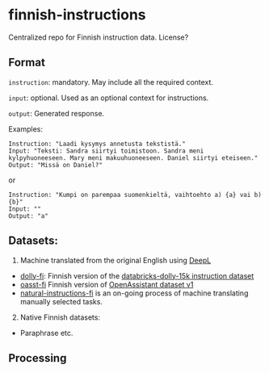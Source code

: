 # finnish-instructions
Centralized repo for Finnish instruction data. License? 

## Format

`instruction`: mandatory. May include all the required context.

`input`: optional. Used as an optional context for instructions.

`output`: Generated response.


Examples:
```
Instruction: "Laadi kysymys annetusta tekstistä."
Input: "Teksti: Sandra siirtyi toimistoon. Sandra meni kylpyhuoneeseen. Mary meni makuuhuoneeseen. Daniel siirtyi eteiseen."
Output: "Missä on Daniel?"
```
or 
```
Instruction: "Kumpi on parempaa suomenkieltä, vaihtoehto a) {a} vai b) {b}"
Input: ""
Output: "a"
```

## Datasets:

1) Machine translated from the original English using [DeepL](<https://www.deepl.com/>)
* [dolly-fi](https://github.com/turkunlp/dolly-fi): Finnish version of the [databricks-dolly-15k instruction dataset](<https://github.com/databrickslabs/dolly/tree/master/data>)
* [oasst-fi](<https://github.com/turkunlp/oasst-fi>) Finnish version of
[OpenAssistant dataset v1](https://huggingface.co/datasets/OpenAssistant/oasst1)
* [natural-instructions-fi](https://github.com/luukkonenr/natural-instructions-fi) is an on-going process of machine translating manually selected tasks.

2) Native Finnish datasets:
* Paraphrase etc.

## Processing 


```

```
